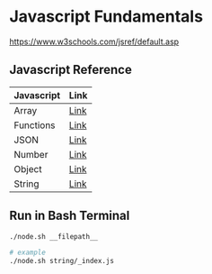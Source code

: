 # Javascript Fundamentals

https://www.w3schools.com/jsref/default.asp

## Javascript Reference

| Javascript | Link                                                                   |
| ---------- | ---------------------------------------------------------------------- |
| Array      | [Link](https://github.com/armdnks/JS-Fundamentals/tree/main/array)     |
| Functions  | [Link](https://github.com/armdnks/JS-Fundamentals/tree/main/functions) |
| JSON       | [Link](https://github.com/armdnks/JS-Fundamentals/tree/main/json)      |
| Number     | [Link](https://github.com/armdnks/JS-Fundamentals/tree/main/number)    |
| Object     | [Link](https://github.com/armdnks/JS-Fundamentals/tree/main/object)    |
| String     | [Link](https://github.com/armdnks/JS-Fundamentals/tree/main/string)    |

## Run in Bash Terminal

```bash
./node.sh __filepath__

# example
./node.sh string/_index.js
```
